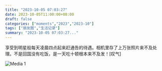 ```yaml
---
title: "2023-10-05 07:03:27"
date: 2023-10-05T11:00:00+08:00
draft: false
categories: ["moments","2023","2023-10"]
tags: ["朋友圈","生活记录"]
summary: "2023-10-05 07:03:27..."
---
```


享受到明星般每天凌晨四点起来赶通告的待遇。相机里存了上万张照片来不及处理。不是回国没有吃饭，是一天吃十顿根本来不及发！[叹气]

![Media 1](/Moments/photos/2023-10-05/202310050703270.jpg)


